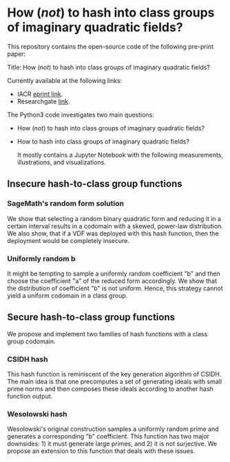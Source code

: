 # How (<em>not</em>) to hash into class groups of imaginary quadratic fields?

This repository contains the open-source code of the following pre-print paper:

Title: How (<em>not</em>) to hash into class groups of imaginary quadratic fields?

Currently available at the following links:
* IACR [eprint link](https://eprint.iacr.org/2024/034.pdf).
* Researchgate [link](https://www.researchgate.net/publication/377241277_How_not_to_hash_into_class_groups_of_imaginary_quadratic_fields).

 The Python3 code investigates two main questions:
* How (<em>not</em>) to hash into class groups of imaginary quadratic fields?
* How to hash into class groups of imaginary quadratic fields?

  It mostly contains a Jupyter Notebook with the following measurements, illustrations, and visualizations.

## Insecure hash-to-class group functions

### SageMath's random form solution
We show that selecting a random binary quadratic form and reducing it in a certain interval results in a codomain with a skewed, power-law distribution. We also show, that if a VDF was deployed with this hash function, then the deployment would be completely insecure.
### Uniformly random b
It might be tempting to sample a uniformly random coefficient "b" and then choose the coefficient "a" of the reduced form accordingly. We show that the distribution of coefficient "b" is not uniform. Hence, this strategy cannot yield a uniform codomain in a class group.
## Secure hash-to-class group functions
We propose and implement two families of hash functions with a class group codomain.
### CSIDH hash
This hash function is reminiscent of the key generation algorithm of CSIDH. The main idea is that one precomputes a set of generating ideals with small prime norms and then composes these ideals according to another hash function output. 
### Wesolowski hash
Wesolowski's original construction samples a uniformly random prime and generates a corresponding "b" coefficient. This function has two major downsides: 1) it must generate large primes, and 2) it is not surjective. We propose an extension to this function that deals with these issues.
